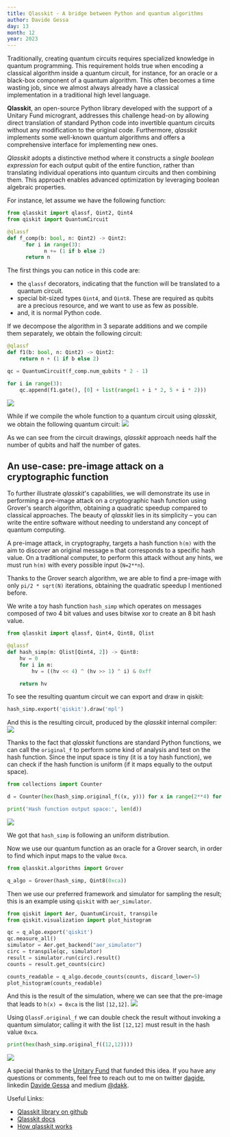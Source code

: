 ```yaml
---
title: Qlasskit - A bridge between Python and quantum algorithms
author: Davide Gessa
day: 13
month: 12
year: 2023
---
```


Traditionally, creating quantum circuits requires specialized knowledge in quantum programming. This requirement holds true when encoding a classical algorithm inside a quantum circuit, for instance, for an oracle or a black-box component of a quantum algorithm. This often becomes a time wasting job, since we almost always already have a classical implementation in a traditional high level language.

**Qlasskit**, an open-source Python library developed with the support of a Unitary Fund microgrant, addresses this challenge head-on by allowing direct translation of standard Python code into invertible quantum circuits without any modification to the original code. Furthermore, *qlasskit* implements some well-known quantum algorithms and offers a comprehensive interface for implementing new ones.

*Qlasskit* adopts a distinctive method where it constructs a *single boolean expression* for each output qubit of the entire function, rather than translating individual operations into quantum circuits and then combining them. This approach enables advanced optimization by leveraging boolean algebraic properties.

For instance, let assume we have the following function:

```python
from qlasskit import qlassf, Qint2, Qint4
from qiskit import QuantumCircuit

@qlassf
def f_comp(b: bool, n: Qint2) -> Qint2:
      for i in range(3):
            n += (1 if b else 2)
      return n
```

The first things you can notice in this code are:

- the `qlassf` decorators, indicating that the function will be translated to a quantum circuit.
- special bit-sized types `Qint4`, and `Qint8`. These are required as qubits are a precious resource, and we want to use as few as possible.
- and, it is normal Python code.

If we decompose the algorithm in 3 separate additions and we compile them separately, we obtain the following circuit:

```python
@qlassf
def f1(b: bool, n: Qint2) -> Qint2:
    return n + (1 if b else 2)

qc = QuantumCircuit(f_comp.num_qubits * 2 - 1)

for i in range(3):
    qc.append(f1.gate(), [0] + list(range(1 + i * 2, 5 + i * 2)))
```

![](/images/2023-qlasskit/decomposed_circuit.png)

While if we compile the whole function to a quantum circuit using *qlasskit*, we obtain the following quantum circuit:
![](/images/2023-qlasskit/optimized_circuit.png)

As we can see from the circuit drawings, *qlasskit* approach needs half the number of qubits and half the number of gates.



## An use-case: pre-image attack on a cryptographic function

To further illustrate *qlasskit*'s capabilities, we will demonstrate its use in performing a pre-image attack on a cryptographic hash function using Grover's search algorithm, obtaining a quadratic speedup compared to classical approaches. The beauty of *qlasskit* lies in its simplicity – you can write the entire software without needing to understand any concept of quantum computing.

A pre-image attack, in cryptography, targets a hash function `h(m)` with the aim to discover an original message `m` that corresponds to a specific hash value. On a traditional computer, to perform this attack without any hints, we must run `h(m)` with every possible input (`N=2**n`).

Thanks to the Grover search algorithm, we are able to find a pre-image with only `pi/2 * sqrt(N)` iterations, obtaining the quadratic speedup I mentioned before. 

We write a toy hash function `hash_simp` which operates on messages composed of two 4 bit values and uses bitwise xor to create an 8 bit hash value. 

```python
from qlasskit import qlassf, Qint4, Qint8, Qlist

@qlassf
def hash_simp(m: Qlist[Qint4, 2]) -> Qint8:
    hv = 0
    for i in m:
        hv = ((hv << 4) ^ (hv >> 1) ^ i) & 0xff

    return hv
```


To see the resulting quantum circuit we can export and draw in qiskit:

```python
hash_simp.export('qiskit').draw('mpl')
```

And this is the resulting circuit, produced by the *qlasskit* internal compiler:
![](/images/2023-qlasskit/circuit_result.png)

Thanks to the fact that *qlasskit* functions are standard Python functions, we can call the `original_f` to perform some kind of analysis and test on the hash function. Since the input space is tiny (it is a toy hash function), we can check if the hash function is uniform (if it maps equally to the output space).

```python
from collections import Counter

d = Counter(hex(hash_simp.original_f((x, y))) for x in range(2**4) for y in range(2**4))

print('Hash function output space:', len(d))
```

![](/images/2023-qlasskit/output_space_result.png)

We got that `hash_simp` is following an uniform distribution.

Now we use our quantum function as an oracle for a Grover search, in order to find which input maps to the value `0xca`.

```python
from qlasskit.algorithms import Grover

q_algo = Grover(hash_simp, Qint8(0xca))
```

Then we use our preferred framework and simulator for sampling the result; this is an example using `qiskit` with `aer_simulator`.

```python
from qiskit import Aer, QuantumCircuit, transpile
from qiskit.visualization import plot_histogram

qc = q_algo.export('qiskit')
qc.measure_all()
simulator = Aer.get_backend("aer_simulator")
circ = transpile(qc, simulator)
result = simulator.run(circ).result()
counts = result.get_counts(circ)

counts_readable = q_algo.decode_counts(counts, discard_lower=5)
plot_histogram(counts_readable)
```

And this is the result of the simulation, where we can see that the pre-image that leads to `h(x) = 0xca` is the list `[12,12]`.
![](/images/2023-qlasskit/simulation_result.png)


Using `QlassF.original_f` we can double check the result without invoking a quantum simulator; calling it with the list `[12,12]` must result in the hash value `0xca`.


```python
print(hex(hash_simp.original_f((12,12))))
```

![](/images/2023-qlasskit/result.png)


A special thanks to the [Unitary Fund](https://unitary.fund/) that funded this idea. If you have any questions or comments, feel free to reach out to me on twitter [dagide](https://twitter.com/dagide), linkedin [Davide Gessa](https://linkedin.com/in/davide-gessa-71798b80) and medium [@dakk](https://medium.com/@dakk).


Useful Links:

- [Qlasskit library on github](https://github.com/dakk/qlasskit)
- [Qlasskit docs](https://dakk.github.io/qlasskit)
- [How qlasskit works](https://dakk.github.io/qlasskit/how_it_works.html)


